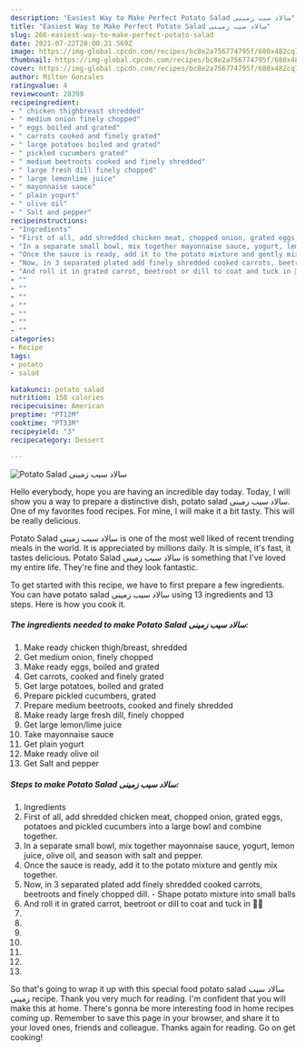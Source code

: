 ```yaml
---
description: "Easiest Way to Make Perfect Potato Salad سالاد سیب زمینی"
title: "Easiest Way to Make Perfect Potato Salad سالاد سیب زمینی"
slug: 266-easiest-way-to-make-perfect-potato-salad
date: 2021-07-22T20:00:21.569Z
image: https://img-global.cpcdn.com/recipes/bc8e2a756774795f/680x482cq70/potato-salad-سالاد-سیب-زمینی-recipe-main-photo.jpg
thumbnail: https://img-global.cpcdn.com/recipes/bc8e2a756774795f/680x482cq70/potato-salad-سالاد-سیب-زمینی-recipe-main-photo.jpg
cover: https://img-global.cpcdn.com/recipes/bc8e2a756774795f/680x482cq70/potato-salad-سالاد-سیب-زمینی-recipe-main-photo.jpg
author: Milton Gonzales
ratingvalue: 4
reviewcount: 28399
recipeingredient:
- " chicken thighbreast shredded"
- " medium onion finely chopped"
- " eggs boiled and grated"
- " carrots cooked and finely grated"
- " large potatoes boiled and grated"
- " pickled cucumbers grated"
- " medium beetroots cooked and finely shredded"
- " large fresh dill finely chopped"
- " large lemonlime juice"
- " mayonnaise sauce"
- " plain yogurt"
- " olive oil"
- " Salt and pepper"
recipeinstructions:
- "Ingredients"
- "First of all, add shredded chicken meat, chopped onion, grated eggs, potatoes and pickled cucumbers into a large bowl and combine together."
- "In a separate small bowl, mix together mayonnaise sauce, yogurt, lemon juice, olive oil, and season with salt and pepper."
- "Once the sauce is ready, add it to the potato mixture and gently mix together."
- "Now, in 3 separated plated add finely shredded cooked carrots, beetroots and finely chopped dill. Shape potato mixture into small balls"
- "And roll it in grated carrot, beetroot or dill to coat and tuck in 🥗🥗"
- ""
- ""
- ""
- ""
- ""
- ""
- ""
categories:
- Recipe
tags:
- potato
- salad

katakunci: potato salad 
nutrition: 158 calories
recipecuisine: American
preptime: "PT12M"
cooktime: "PT33M"
recipeyield: "3"
recipecategory: Dessert

---
```



![Potato Salad سالاد سیب زمینی](https://img-global.cpcdn.com/recipes/bc8e2a756774795f/680x482cq70/potato-salad-سالاد-سیب-زمینی-recipe-main-photo.jpg)

Hello everybody, hope you are having an incredible day today. Today, I will show you a way to prepare a distinctive dish, potato salad سالاد سیب زمینی. One of my favorites food recipes. For mine, I will make it a bit tasty. This will be really delicious.

Potato Salad سالاد سیب زمینی is one of the most well liked of recent trending meals in the world. It is appreciated by millions daily. It is simple, it's fast, it tastes delicious. Potato Salad سالاد سیب زمینی is something that I've loved my entire life. They're fine and they look fantastic.




To get started with this recipe, we have to first prepare a few ingredients. You can have potato salad سالاد سیب زمینی using 13 ingredients and 13 steps. Here is how you cook it.

<!--inarticleads1-->

##### The ingredients needed to make Potato Salad سالاد سیب زمینی:

1. Make ready  chicken thigh/breast, shredded
1. Get  medium onion, finely chopped
1. Make ready  eggs, boiled and grated
1. Get  carrots, cooked and finely grated
1. Get  large potatoes, boiled and grated
1. Prepare  pickled cucumbers, grated
1. Prepare  medium beetroots, cooked and finely shredded
1. Make ready  large fresh dill, finely chopped
1. Get  large lemon/lime juice
1. Take  mayonnaise sauce
1. Get  plain yogurt
1. Make ready  olive oil
1. Get  Salt and pepper




<!--inarticleads2-->

##### Steps to make Potato Salad سالاد سیب زمینی:

1. Ingredients
1. First of all, add shredded chicken meat, chopped onion, grated eggs, potatoes and pickled cucumbers into a large bowl and combine together.
1. In a separate small bowl, mix together mayonnaise sauce, yogurt, lemon juice, olive oil, and season with salt and pepper.
1. Once the sauce is ready, add it to the potato mixture and gently mix together.
1. Now, in 3 separated plated add finely shredded cooked carrots, beetroots and finely chopped dill. - Shape potato mixture into small balls
1. And roll it in grated carrot, beetroot or dill to coat and tuck in 🥗🥗
1. 
1. 
1. 
1. 
1. 
1. 
1. 




So that's going to wrap it up with this special food potato salad سالاد سیب زمینی recipe. Thank you very much for reading. I'm confident that you will make this at home. There's gonna be more interesting food in home recipes coming up. Remember to save this page in your browser, and share it to your loved ones, friends and colleague. Thanks again for reading. Go on get cooking!
